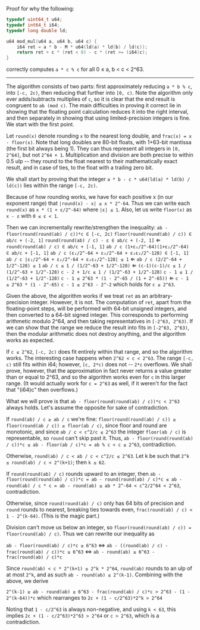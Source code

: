 Proof for why the following:

```cpp
typedef uint64_t u64;
typedef int64_t i64;
typedef long double ld;

u64 mod_mul(u64 a, u64 b, u64 c) {
    i64 ret = a * b - M * u64(ld(a) * ld(b) / ld(c));
    return ret + c * (ret < 0) - c * (ret >= (i64)c);
}
```

correctly computes `a * c % c` for all 0 ≤ a, b < c < 2^63.

---


The algorithm consists of two parts: first approximately reducing `a * b % c`, into `[-c, 2c)`,
then reducing that further into `[0, c)`. Note the algorithm only ever adds/subtracts multiplies
of `c`, so it is clear that the end result is congruent to `ab (mod c)`. The main difficulties
in proving it correct lie in showing that the floating point calculation reduces it into
the right interval, and then separately in showing that using limited-precision integers is fine.
We start with the first point.


Let `round(x)` denote rounding `x` to the nearest long double, and `frac(x) = x - floor(x)`.
Note that long doubles are 80-bit floats, with 1+63-bit mantissa (the first bit always being 1).
They can thus represent all integers in `[0, 2^64]`, but not `2^64 + 1`.
Multiplication and division are both precise to within 0.5 ulp -- they round to the float
nearest to their mathematically exact result, and in case of ties, to the float with a trailing zero bit.


We shall start by proving that the integer `a * b - c * u64(ld(a) * ld(b) / ld(c))` lies within the range `[-c, 2c)`.

Because of how rounding works, we have for each positive x (in our exponent range) that `|round(x) - x| ≤ x * 2^-64`.
Thus we can write each `round(x)` as `x * (1 + ε/2^-64)` where `|ε| ≤ 1`.
Also, let us write `floor(x)` as `x - ε` with `0 ≤ ε < 1`.

Then we can incrementally rewrite/strengthen the inequality:
`ab - floor(round(round(ab) / c))*c ∈ [-c, 2c)`
`floor(round(round(ab) / c)) ∈ ab/c + (-2, 1]`
`round(round(ab) / c) - ε ∈ ab/c + (-2, 1]`
⇐ `round(round(ab) / c) ∈ ab/c + [-1, 1]`
`ab / c (1+ε₁/2^-64)(1+ε₂/2^-64) ∈ ab/c + [-1, 1]`
`ab / c (ε₁/2^-64 + ε₂/2^-64 + ε₁ε₂/2^-128) ∈ [-1, 1]`
`ab / c |ε₁/2^-64 + ε₂/2^-64 + ε₁ε₂/2^-128| ≤ 1`
⇐ `ab / c (2/2^-64 + 1/2^-128) ≤ 1`
`ab / c ≤ 1 / (1/2^-63 + 1/2^-128)`
⇐ `(c-1)(c-1)/c ≤ 1 / (1/2^-63 + 1/2^-128)`
`c - 2 + 1/c ≤ 1 / (1/2^-63 + 1/2^-128)`
`c - 1 ≤ 1 / (1/2^-63 + 1/2^-128)`
`c - 1 ≤ 2^63 * (1 - 2^-65 / (1 + 2^-65))`
⇐ `c - 1 ≤ 2^63 * (1 - 2^-65)`
`c - 1 ≤ 2^63 - 2^-2`
which holds for `c ≤ 2^63`.


Given the above, the algorithm works if we treat `ret` as an arbitrary-precision integer.
However, it is not. The computation of `ret`, apart from the floating-point steps, will be
performed with 64-bit unsigned integers, and then converted to a 64-bit signed integer.
This corresponds to performing arithmetic modulo 2^64, and then taking representatives
in `[-2^63, 2^63)`. If we can show that the range we reduce the result into fits in
`[-2^63, 2^63)`, then the modular arithmetic does not destroy anything, and the algorithm
works as expected.

If `c ≤ 2^62`, `[-c, 2c)` does fit entirely within that range, and so the algorithm works.
The interesting case happens when `2^62 < c < 2^63`. The range `[-c, c)` still fits within
i64; however, `[c, 2*c)` does not -- `2*c` overflows. We shall prove, however, that
the approximation in fact never returns a value greater than or equal to 2^63, and so
the algorithm works even for `c` in this larger range. (It would actually work for `c = 2^63`
as well, if it weren't for the fact that "(i64)c" then overflows.)


What we will prove is that `ab - floor(round(round(ab) / c))*c < 2^63` always holds.
Let's assume the opposite for sake of contradiction.

If `round(ab) / c ≥ ab / c` we're fine:
`floor(round(round(ab) / c)) ≥ floor(round(ab / c)) ≥ floor(ab / c)`, since floor and round
are monotonic, and since `ab / c < c^2/c ≤ 2^63` the integer `floor(ab / c)` is
representable, so `round` can't skip past it. Thus,
`ab - floor(round(round(ab) / c))*c ≤ ab - floor(ab / c)*c = ab % c < c ≤ 2^63`, contradiction.

Otherwise, `round(ab) / c < ab / c < c^2/c ≤ 2^63`.
Let k be such that `2^k ≤ round(ab) / c < 2^(k+1)`; then `k ≤ 62`.

If `round(round(ab) / c)` rounds upward to an integer, then
`ab - floor(round(round(ab) / c))*c =
ab - round(round(ab) / c)*c ≤
ab - round(ab) / c * c =
ab - round(ab) ≤
ab * 2^-64 < c^2/2^64 < 2^63`, contradiction.

Otherwise, since `round(round(ab) / c)` only has 64 bits of precision and `round`
rounds to nearest, breaking ties towards even, `frac(round(ab) / c) < 1 - 2^(k-64)`.
(This is the magic part.)

Division can't move us below an integer, so `floor(round(round(ab) / c)) = floor(round(ab) / c)`.
Thus we can rewrite our inequality as

`ab - floor(round(ab) / c)*c ≥ 6^63`
⇔ `ab - ((round(ab) / c) - frac(round(ab) / c))*c ≥ 6^63`
⇔ `ab - round(ab) ≥ 6^63 - frac(round(ab) / c)*c`

Since `round(ab) < c * 2^(k+1) ≤ 2^k * 2^64`, `round(ab)` rounds to an ulp of at most `2^k`,
and as such `ab - round(ab) ≤ 2^(k-1)`. Combining with the above, we derive

`2^(k-1) ≥ ab - round(ab) ≥ 6^63 - frac(round(ab) / c)*c > 2^63 - (1 - 2^(k-64))*c`
which rearranges to
`2c + (1 - c/2^63)*2^k > 2^64`

Noting that `1 - c/2^63` is always non-negative, and using `k < 63`, this implies
`2c + (1 - c/2^63)*2^63 > 2^64`
or `c > 2^63`, which is a contradiction.
